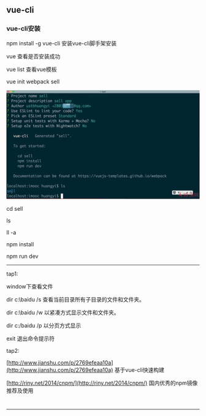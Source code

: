 ## vue-cli

### vue-cli安装

npm install -g vue-cli  安装vue-cli脚手架安装

vue 查看是否安装成功

vue list 查看vue模板

vue init webpack sell

![](/assets/import9.png)

cd sell

ls

ll -a

npm install

npm run dev

---

tap1:

 window下查看文件

dir c:\baidu /s  查看当前目录所有子目录的文件和文件夹。

dir c:\baidu /w 以紧凑方式显示文件和文件夹。

dir c:/baidu /p 以分页方式显示

exit 退出命令提示符

tap2:

[http://www.jianshu.com/p/2769efeaa10a](http://www.jianshu.com/p/2769efeaa10a) 基于vue-cli快速构建 

[http://riny.net/2014/cnpm/](http://riny.net/2014/cnpm/) 国内优秀的npm镜像推荐及使用



# 

---



